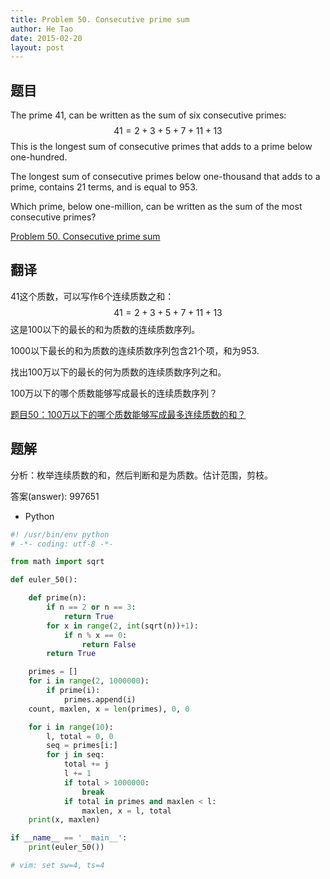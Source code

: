 ```yaml
---
title: Problem 50. Consecutive prime sum
author: He Tao
date: 2015-02-20
layout: post
---
```


## 题目

The prime 41, can be written as the sum of six consecutive primes:
$$ 41 = 2 + 3 + 5 + 7 + 11 + 13 $$
This is the longest sum of consecutive primes that adds to a prime below one-hundred.

The longest sum of consecutive primes below one-thousand that adds to a prime, contains 21 terms, and is equal to 953.
<!--more-->

Which prime, below one-million, can be written as the sum of the most consecutive primes?

[Problem 50. Consecutive prime sum](https://projecteuler.net/problem=50 "Problem 50")

## 翻译

41这个质数，可以写作6个连续质数之和：
$$ 41 = 2 + 3 + 5 + 7 + 11 + 13 $$
这是100以下的最长的和为质数的连续质数序列。

1000以下最长的和为质数的连续质数序列包含21个项，和为953.

找出100万以下的最长的何为质数的连续质数序列之和。

100万以下的哪个质数能够写成最长的连续质数序列？

[题目50：100万以下的哪个质数能够写成最多连续质数的和？](http://pe.spiritzhang.com/index.php/2011-05-11-09-44-54/51-50100 "题目50")

## 题解

分析：枚举连续质数的和，然后判断和是为质数。估计范围，剪枝。

答案(answer): 997651

+ Python

```python
#! /usr/bin/env python
# -*- coding: utf-8 -*-

from math import sqrt

def euler_50():

    def prime(n):
        if n == 2 or n == 3:
            return True
        for x in range(2, int(sqrt(n))+1):
            if n % x == 0:
                return False
        return True

    primes = []
    for i in range(2, 1000000):
        if prime(i):
            primes.append(i)
    count, maxlen, x = len(primes), 0, 0

    for i in range(10):
        l, total = 0, 0
        seq = primes[i:]
        for j in seq:
            total += j
            l += 1
            if total > 1000000:
                break
            if total in primes and maxlen < l:
                maxlen, x = l, total
    print(x, maxlen)

if __name__ == '__main__':
    print(euler_50())

# vim: set sw=4, ts=4
```
